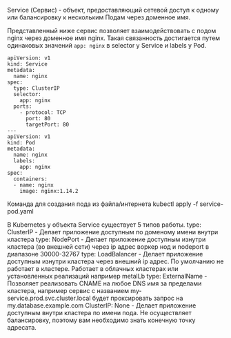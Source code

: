 Service (Сервис) - объект, предоставляющий сетевой доступ к одному или балансировку к нескольким Подам через доменное имя.

Представленный ниже сервис позволяет взаимодействовать с подом nginx через доменное имя nginx. Такая связанность достигается путем одинаковых значений `app: nginx` в selector у Service и labels у Pod.

```
apiVersion: v1
kind: Service
metadata:
  name: nginx
spec:
  type: ClusterIP
  selector:
    app: nginx
  ports:
    - protocol: TCP
      port: 80
      targetPort: 80
---
apiVersion: v1
kind: Pod
metadata:
  name: nginx
  labels:
    app: nginx
spec:
  containers:
  - name: nginx
    image: nginx:1.14.2
```

Команда для создания пода из файла/интернета
kubectl apply -f service-pod.yaml

В Kubernetes у объекта Service существует 5 типов работы.
type: ClusterIP - Делает приложение доступным по доменому имени внутри кластера
type: NodePort - Делает приложение доступным изнутри кластера (во внешней сети) через ip адрес воркер нод и nodeport в диапазоне 30000-32767
type: LoadBalancer - Делает приложение доступным изнутри кластера через внешний ip адрес. По умолчанию не работает в кластере. Работает в облачных кластерах или установленных реализаций например metalLb
type: ExternalName - Позволяет реализовать CNAME на любое DNS имя за пределами кластера, например сервис с названием my-service.prod.svc.cluster.local будет проксировать запрос на my.database.example.com
ClusterIP: None - Делает приложение доступным внутри кластера по имени пода. Не осуществляет балансировку, поэтому вам необходимо знать конечную точку адресата.